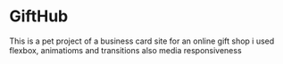 # GiftHub
This is a pet project of a business card site for an online gift shop
i used flexbox, animatioms and transitions also media responsiveness

